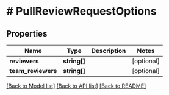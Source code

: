 # # PullReviewRequestOptions

## Properties

Name | Type | Description | Notes
------------ | ------------- | ------------- | -------------
**reviewers** | **string[]** |  | [optional]
**team_reviewers** | **string[]** |  | [optional]

[[Back to Model list]](../../README.md#models) [[Back to API list]](../../README.md#endpoints) [[Back to README]](../../README.md)
